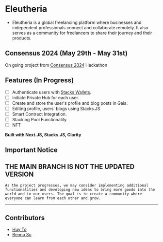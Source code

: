 # Eleutheria

- Eleutheria is a global freelancing platform where businesses and independent professionals connect and collaborate remotely. It also serves as a community for freelancers to share their journey and their products.

## Consensus 2024 (May 29th - May 31st) 
On going project from [Consensus 2024](https://consensus2024.coindesk.com/) Hackathon

## Features (In Progress)
- [ ] Authenticate users with [Stacks Wallets](https://www.stacks.co/explore/find-a-wallet#walletsearch).
- [ ] Initiate Private Hub for each user.
- [ ] Create and store the user's profile and blog posts in Gaia.
- [ ] Editing profile, users' blogs using Stacks.JS
- [ ] Smart Contract Integration. 
- [ ] Stacking Pool Functionality.
- [ ] NFT 

**Built with Next.JS, Stacks.JS, Clarity**

## Important Notice
**THE MAIN BRANCH IS NOT THE UPDATED VERSION**
---
`As the project progresses, we may consider implementing additional functionalities and developing new ideas to bring more goods into the world and to our users. The goal is to create a community where everyone can learn from each other and grow.`

---
## Contributors
- [Huy To](www.linkedin.com/in/huyto5689)
- [Benna Su](https://www.linkedin.com/in/bsu6/)
